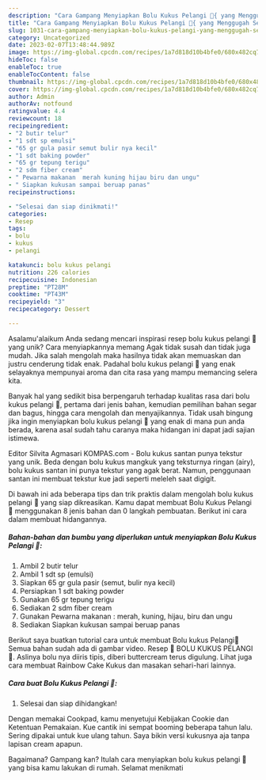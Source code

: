 ```yaml
---
description: "Cara Gampang Menyiapkan Bolu Kukus Pelangi 🌈{ yang Menggugah Selera"
title: "Cara Gampang Menyiapkan Bolu Kukus Pelangi 🌈{ yang Menggugah Selera"
slug: 1031-cara-gampang-menyiapkan-bolu-kukus-pelangi-yang-menggugah-selera
category: Uncategorized
date: 2023-02-07T13:48:44.989Z
image: https://img-global.cpcdn.com/recipes/1a7d818d10b4bfe0/680x482cq70/bolu-kukus-pelangi-foto-resep-utama.jpg
hideToc: false
enableToc: true
enableTocContent: false
thumbnail: https://img-global.cpcdn.com/recipes/1a7d818d10b4bfe0/680x482cq70/bolu-kukus-pelangi-foto-resep-utama.jpg
cover: https://img-global.cpcdn.com/recipes/1a7d818d10b4bfe0/680x482cq70/bolu-kukus-pelangi-foto-resep-utama.jpg
author: Admin
authorAv: notfound
ratingvalue: 4.4
reviewcount: 18
recipeingredient:
- "2 butir telur"
- "1 sdt sp emulsi"
- "65 gr gula pasir semut bulir nya kecil"
- "1 sdt baking powder"
- "65 gr tepung terigu"
- "2 sdm fiber cream"
- " Pewarna makanan  merah kuning hijau biru dan ungu"
- " Siapkan kukusan sampai beruap panas"
recipeinstructions:

- "Selesai dan siap dinikmati!"
categories:
- Resep
tags:
- bolu
- kukus
- pelangi

katakunci: bolu kukus pelangi 
nutrition: 226 calories
recipecuisine: Indonesian
preptime: "PT28M"
cooktime: "PT43M"
recipeyield: "3"
recipecategory: Dessert

---
```



Asalamu'alaikum Anda sedang mencari inspirasi resep bolu kukus pelangi 🌈 yang unik? Cara menyiapkannya memang Agak tidak susah dan tidak juga mudah. Jika salah mengolah maka hasilnya tidak akan memuaskan dan justru cenderung tidak enak. Padahal bolu kukus pelangi 🌈 yang enak selayaknya mempunyai aroma dan cita rasa yang mampu memancing selera kita.


Banyak hal yang sedikit bisa berpengaruh terhadap kualitas rasa dari bolu kukus pelangi 🌈, pertama dari jenis bahan, kemudian pemilihan bahan segar dan bagus, hingga cara mengolah dan menyajikannya. Tidak usah bingung jika ingin menyiapkan bolu kukus pelangi 🌈 yang enak di mana pun anda berada, karena asal sudah tahu caranya maka hidangan ini dapat jadi sajian istimewa.

Editor Silvita Agmasari KOMPAS.com - Bolu kukus santan punya tekstur yang unik. Beda dengan bolu kukus mangkuk yang teksturnya ringan (airy), bolu kukus santan ini punya tekstur yang agak berat. Namun, penggunaan santan ini membuat tekstur kue jadi seperti meleleh saat digigit.


Di bawah ini ada beberapa tips dan trik praktis dalam mengolah bolu kukus pelangi 🌈 yang siap dikreasikan. Kamu dapat membuat Bolu Kukus Pelangi 🌈 menggunakan 8 jenis bahan dan 0 langkah pembuatan. Berikut ini cara dalam membuat hidangannya.

<!--inarticleads1-->

##### Bahan-bahan dan bumbu yang diperlukan untuk menyiapkan Bolu Kukus Pelangi 🌈:

1. Ambil 2 butir telur
1. Ambil 1 sdt sp (emulsi)
1. Siapkan 65 gr gula pasir (semut, bulir nya kecil)
1. Persiapkan 1 sdt baking powder
1. Gunakan 65 gr tepung terigu
1. Sediakan 2 sdm fiber cream
1. Gunakan  Pewarna makanan : merah, kuning, hijau, biru dan ungu
1. Sediakan  Siapkan kukusan sampai beruap panas


Berikut saya buatkan tutorial cara untuk membuat Bolu kukus Pelangi🌈Semua bahan sudah ada di gambar video. Resep 🌈 BOLU KUKUS PELANGI 🌈. Aslinya bolu nya diiris tipis, diberi buttercream terus digulung. Lihat juga cara membuat Rainbow Cake Kukus dan masakan sehari-hari lainnya. 

<!--inarticleads2-->

##### Cara buat Bolu Kukus Pelangi 🌈:


1. Selesai dan siap dihidangkan!

Dengan memakai Cookpad, kamu menyetujui Kebijakan Cookie dan Ketentuan Pemakaian. Kue cantik ini sempat booming beberapa tahun lalu. Sering dipakai untuk kue ulang tahun. Saya bikin versi kukusnya aja tanpa lapisan cream apapun. 

Bagaimana? Gampang kan? Itulah cara menyiapkan bolu kukus pelangi 🌈 yang bisa kamu lakukan di rumah. Selamat menikmati
